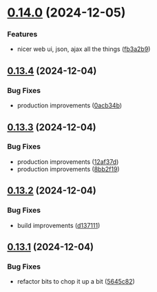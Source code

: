 # [0.14.0](https://github.com/olipayne/Arduino-Morse-Radio/compare/v0.13.4...v0.14.0) (2024-12-05)


### Features

* nicer web ui, json, ajax all the things ([fb3a2b9](https://github.com/olipayne/Arduino-Morse-Radio/commit/fb3a2b9c87a5f40fee652720f18fe09b19e66d78))



## [0.13.4](https://github.com/olipayne/Arduino-Morse-Radio/compare/v0.13.3...v0.13.4) (2024-12-04)


### Bug Fixes

* production improvements ([0acb34b](https://github.com/olipayne/Arduino-Morse-Radio/commit/0acb34b929da1f1b510726663d163f2004618603))



## [0.13.3](https://github.com/olipayne/Arduino-Morse-Radio/compare/v0.13.2...v0.13.3) (2024-12-04)


### Bug Fixes

* production improvements ([12af37d](https://github.com/olipayne/Arduino-Morse-Radio/commit/12af37d643d612f16bea92c92a33ecac2ea8946d))
* production improvements ([8bb2f19](https://github.com/olipayne/Arduino-Morse-Radio/commit/8bb2f190939c07c2b616ae600ad6e6b0467493d5))



## [0.13.2](https://github.com/olipayne/Arduino-Morse-Radio/compare/v0.13.1...v0.13.2) (2024-12-04)


### Bug Fixes

* build improvements ([d137111](https://github.com/olipayne/Arduino-Morse-Radio/commit/d137111ea39be4745309128ae7137620f73d7d62))



## [0.13.1](https://github.com/olipayne/Arduino-Morse-Radio/compare/v0.13.0...v0.13.1) (2024-12-04)


### Bug Fixes

* refactor bits to chop it up a bit ([5645c82](https://github.com/olipayne/Arduino-Morse-Radio/commit/5645c8222534a555ab7e0a57cbc60e289f7bddcc))



